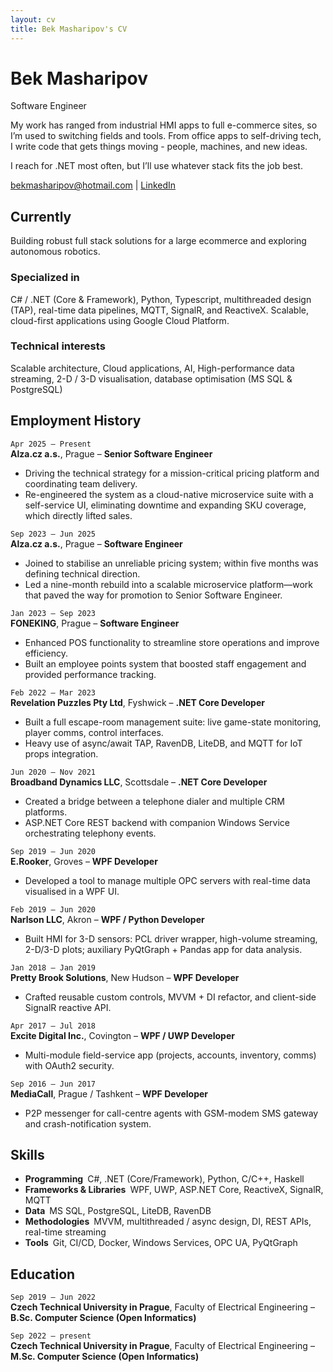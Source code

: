 ```yaml
---
layout: cv
title: Bek Masharipov's CV
---
```


# Bek Masharipov
Software Engineer

My work has ranged from industrial HMI apps to full e-commerce sites, so I’m used to switching fields and tools. From office apps to self-driving tech, I write code that gets things moving - people, machines, and new ideas.

I reach for .NET most often, but I’ll use whatever stack fits the job best.
<div id="webaddress">
  <a href="mailto:bekmasharipov@hotmail.com">bekmasharipov@hotmail.com</a> |
  <a href="https://www.linkedin.com/in/bek-masharipov-286a59111/">LinkedIn</a>
</div>

## Currently

Building robust full stack solutions for a large ecommerce and exploring autonomous robotics.


### Specialized in

C# / .NET (Core & Framework), Python, Typescript, multithreaded design (TAP), real-time data pipelines, MQTT, SignalR, and ReactiveX.
Scalable, cloud-first applications using Google Cloud Platform.


### Technical interests

Scalable architecture, Cloud applications, AI, High-performance data streaming, 2-D / 3-D visualisation, database optimisation (MS SQL & PostgreSQL)


## Employment History

`Apr 2025 – Present`  
__Alza.cz a.s.__, Prague – **Senior Software Engineer**  
- Driving the technical strategy for a mission-critical pricing platform and coordinating team delivery.  
- Re-engineered the system as a cloud-native microservice suite with a self-service UI, eliminating downtime and expanding SKU coverage, which directly lifted sales.

`Sep 2023 – Jun 2025`  
__Alza.cz a.s.__, Prague – **Software Engineer**  
- Joined to stabilise an unreliable pricing system; within five months was defining technical direction.  
- Led a nine-month rebuild into a scalable microservice platform—work that paved the way for promotion to Senior Software Engineer.

`Jan 2023 – Sep 2023`  
__FONEKING__, Prague – **Software Engineer**  
- Enhanced POS functionality to streamline store operations and improve efficiency.  
- Built an employee points system that boosted staff engagement and provided performance tracking.

`Feb 2022 – Mar 2023`  
__Revelation Puzzles Pty Ltd__, Fyshwick – **.NET Core Developer**  
- Built a full escape-room management suite: live game-state monitoring, player comms, control interfaces.  
- Heavy use of async/await TAP, RavenDB, LiteDB, and MQTT for IoT props integration.  

`Jun 2020 – Nov 2021`  
__Broadband Dynamics LLC__, Scottsdale – **.NET Core Developer**  
- Created a bridge between a telephone dialer and multiple CRM platforms.  
- ASP.NET Core REST backend with companion Windows Service orchestrating telephony events.  

`Sep 2019 – Jun 2020`  
__E.Rooker__, Groves – **WPF Developer**  
- Developed a tool to manage multiple OPC servers with real-time data visualised in a WPF UI.  

`Feb 2019 – Jun 2020`  
__Narlson LLC__, Akron – **WPF / Python Developer**  
- Built HMI for 3-D sensors: PCL driver wrapper, high-volume streaming, 2-D/3-D plots; auxiliary PyQtGraph + Pandas app for data analysis.  

`Jan 2018 – Jan 2019`  
__Pretty Brook Solutions__, New Hudson – **WPF Developer**  
- Crafted reusable custom controls, MVVM + DI refactor, and client-side SignalR reactive API.  

`Apr 2017 – Jul 2018`  
__Excite Digital Inc.__, Covington – **WPF / UWP Developer**  
- Multi-module field-service app (projects, accounts, inventory, comms) with OAuth2 security.  

`Sep 2016 – Jun 2017`  
__MediaCall__, Prague / Tashkent – **WPF Developer**  
- P2P messenger for call-centre agents with GSM-modem SMS gateway and crash-notification system.  



## Skills

- **Programming** C#, .NET (Core/Framework), Python, C/C++, Haskell  
- **Frameworks & Libraries** WPF, UWP, ASP.NET Core, ReactiveX, SignalR, MQTT  
- **Data** MS SQL, PostgreSQL, LiteDB, RavenDB  
- **Methodologies** MVVM, multithreaded / async design, DI, REST APIs, real-time streaming  
- **Tools** Git, CI/CD, Docker, Windows Services, OPC UA, PyQtGraph



## Education

`Sep 2019 – Jun 2022`  
__Czech Technical University in Prague__, Faculty of Electrical Engineering – **B.Sc. Computer Science (Open Informatics)**  

`Sep 2022 – present`  
__Czech Technical University in Prague__, Faculty of Electrical Engineering – **M.Sc. Computer Science (Open Informatics)**


